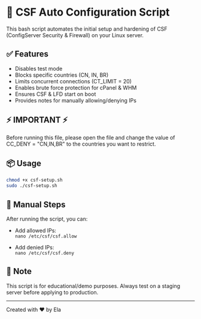 # 🔐 CSF Auto Configuration Script

This bash script automates the initial setup and hardening of CSF (ConfigServer Security & Firewall) on your Linux server.

## ✅ Features

- Disables test mode
- Blocks specific countries (CN, IN, BR)
- Limits concurrent connections (CT_LIMIT = 20)
- Enables brute force protection for cPanel & WHM
- Ensures CSF & LFD start on boot
- Provides notes for manually allowing/denying IPs

## ⚡ IMPORTANT ⚡

 Before running this file, please open the file and change the value of CC_DENY = "CN,IN,BR" to the countries you want to restrict.
 
## 📦 Usage

```bash
chmod +x csf-setup.sh
sudo ./csf-setup.sh
```

## 📁 Manual Steps

After running the script, you can:

- Add allowed IPs:  
  `nano /etc/csf/csf.allow`
  
- Add denied IPs:  
  `nano /etc/csf/csf.deny`

## 📝 Note

This script is for educational/demo purposes. Always test on a staging server before applying to production.

---

Created with ❤️ by Ela
